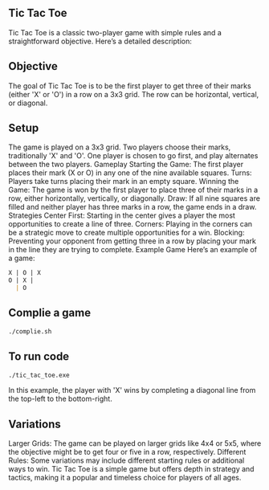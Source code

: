 ## Tic Tac Toe

Tic Tac Toe is a classic two-player game with simple rules and a straightforward objective. Here’s a detailed description:

## Objective

The goal of Tic Tac Toe is to be the first player to get three of their marks (either 'X' or 'O') in a row on a 3x3 grid. The row can be horizontal, vertical, or diagonal.

## Setup

The game is played on a 3x3 grid.
Two players choose their marks, traditionally 'X' and 'O'.
One player is chosen to go first, and play alternates between the two players.
Gameplay
Starting the Game: The first player places their mark (X or O) in any one of the nine available squares.
Turns: Players take turns placing their mark in an empty square.
Winning the Game: The game is won by the first player to place three of their marks in a row, either horizontally, vertically, or diagonally.
Draw: If all nine squares are filled and neither player has three marks in a row, the game ends in a draw.
Strategies
Center First: Starting in the center gives a player the most opportunities to create a line of three.
Corners: Playing in the corners can be a strategic move to create multiple opportunities for a win.
Blocking: Preventing your opponent from getting three in a row by placing your mark in the line they are trying to complete.
Example Game
Here’s an example of a game:

```markdown
X | O | X
O | X |  
  | O
```

## Complie a game

```bash
./complie.sh
```

## To run code

```bash
./tic_tac_toe.exe
```

In this example, the player with 'X' wins by completing a diagonal line from the top-left to the bottom-right.

## Variations

Larger Grids: The game can be played on larger grids like 4x4 or 5x5, where the objective might be to get four or five in a row, respectively.
Different Rules: Some variations may include different starting rules or additional ways to win.
Tic Tac Toe is a simple game but offers depth in strategy and tactics, making it a popular and timeless choice for players of all ages.
